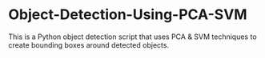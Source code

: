 # Object-Detection-Using-PCA-SVM
This is a Python object detection script that uses PCA &amp; SVM techniques to create bounding boxes around detected objects.
